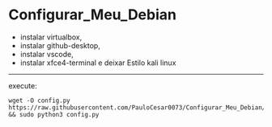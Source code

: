 # Configurar_Meu_Debian
- instalar virtualbox,
- instalar github-desktop,
- instalar vscode,
- instalar xfce4-terminal e deixar Estilo kali linux


----------------------------------------------------
execute:

```
wget -O config.py https://raw.githubusercontent.com/PauloCesar0073/Configurar_Meu_Debian/main/ConfigurarAmbienteDebian.py && sudo python3 config.py
```


